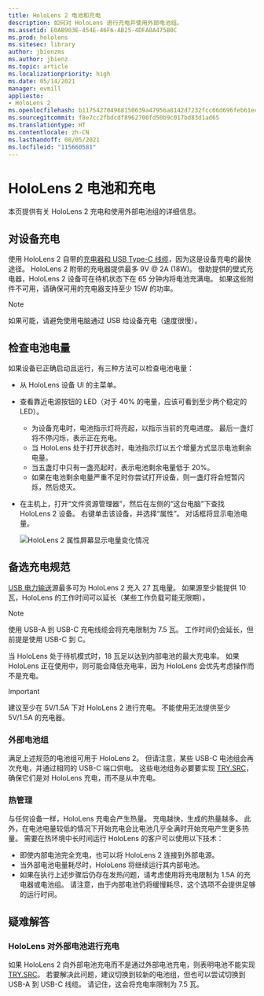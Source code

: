 ```yaml
---
title: HoloLens 2 电池和充电
description: 如何对 HoloLens 进行充电并使用外部电池组。
ms.assetid: E0AB903E-454E-46F6-AB25-4DFA0A475B0C
ms.prod: hololens
ms.sitesec: library
author: jbienzms
ms.author: jbienz
ms.topic: article
ms.localizationpriority: high
ms.date: 05/14/2021
manager: evmill
appliesto:
- HoloLens 2
ms.openlocfilehash: b117542704968150639a47956a8142d7232fcc66d696feb61ec4fffdaa49df59
ms.sourcegitcommit: f8e7cc2fbdcdf8962700fd50b9c017bd83d1ad65
ms.translationtype: HT
ms.contentlocale: zh-CN
ms.lasthandoff: 08/05/2021
ms.locfileid: "115660581"
---
```

# <a name="hololens-2-battery-and-charging"></a>HoloLens 2 电池和充电

本页提供有关 HoloLens 2 充电和使用外部电池组的详细信息。

## <a name="charging-the-device"></a>对设备充电

使用 HoloLens 2 自带的[充电器和 USB Type-C 线缆](https://www.microsoft.com/en-us/p/microsoft-hololens-2-usb-c-charger-cable/8vj21f2z8pk5?rtc=1)，因为这是设备充电的最快途径。 HoloLens 2 附带的充电器提供最多 9V @ 2A (18W)。 借助提供的壁式充电器，HoloLens 2 设备可在待机状态下在 65 分钟内将电池充满电。 如果这些附件不可用，请确保可用的充电器支持至少 15W 的功率。

> [!NOTE]
> 如果可能，请避免使用电脑通过 USB 给设备充电（速度很慢）。

## <a name="checking-the-battery-charge-level"></a>检查电池电量
如果设备已正确启动且运行，有三种方法可以检查电池电量：

- 从 HoloLens 设备 UI 的主菜单。
- 查看靠近电源按钮的 LED（对于 40% 的电量，应该可看到至少两个稳定的 LED）。
    - 为设备充电时，电池指示灯将亮起，以指示当前的充电进度。  最后一盏灯将不停闪烁，表示正在充电。
    - 当 HoloLens 处于打开状态时，电池指示灯以五个增量方式显示电池剩余电量。
    - 当五盏灯中只有一盏亮起时，表示电池剩余电量低于 20%。
    - 如果在电池剩余电量严重不足时你尝试打开设备，则一盏灯将会短暂闪烁，然后熄灭。
- 在主机上，打开“文件资源管理器”，然后在左侧的“这台电脑”下查找 HoloLens 2 设备。 右键单击该设备，并选择“属性”。 对话框将显示电池电量。

   ![HoloLens 2 属性屏幕显示电量变化情况](images/ResetRecovery2.png)

## <a name="alternative-charging-specifications"></a>备选充电规范

[USB 电力输送](https://www.usb.org/usb-charger-pd)源最多可为 HoloLens 2 充入 27 瓦电量。 如果源至少能提供 10 瓦，HoloLens 的工作时间可以延长（某些工作负载可能无限期）。 

> [!NOTE]
> 使用 USB-A 到 USB-C 充电线缆会将充电限制为 7.5 瓦。 工作时间仍会延长，但前提是使用 USB-C 到 C。

当 HoloLens 处于待机模式时，18 瓦足以达到内部电池的最大充电率。 如果 HoloLens 正在使用中，则可能会降低充电率，因为 HoloLens 会优先考虑操作而不是充电。

> [!IMPORTANT]
> 建议至少在 5V/1.5A 下对 HoloLens 2 进行充电。 不能使用无法提供至少 5V/1.5A 的充电器。 

### <a name="external-battery-packs"></a>外部电池组

满足上述规范的电池组可用于 HoloLens 2。 但请注意，某些 USB-C 电池组会再次充电，并通过相同的 USB-C 端口供电。 这些电池组务必要要实现 [TRY.SRC](https://usb.org/document-library/usb-type-cr-cable-and-connector-specification-revision-20)，确保它们是对 HoloLens 充电，而不是从中充电。 

### <a name="managing-heat"></a>热管理

与任何设备一样，HoloLens 充电会产生热量。 充电越快，生成的热量越多。 此外，在电池电量较低的情况下开始充电会比电池几乎全满时开始充电产生更多热量。 需要在热环境中长时间运行 HoloLens 的客户可以使用以下技术：

- 即使内部电池完全充电，也可以将 HoloLens 2 连接到外部电源。
- 当外部电池电量耗尽时，HoloLens 将继续运行其内部电池。    
- 如果在执行上述步骤后仍存在发热问题，请考虑使用将充电限制为 1.5A 的充电器或电池组。 请注意，由于内部电池仍将缓慢耗尽，这个选项不会提供足够的运行时间。

## <a name="troubleshooting"></a>疑难解答


### <a name="hololens-charges-external-battery"></a>HoloLens 对外部电池进行充电
如果 HoloLens 2 向外部电池充电而不是通过外部电池充电，则表明电池不能实现 [TRY.SRC](https://usb.org/document-library/usb-type-cr-cable-and-connector-specification-revision-20)。 若要解决此问题，建议切换到较新的电池组，但也可以尝试切换到 USB-A 到 USB-C 线缆。 请记住，这会将充电率限制为 7.5 瓦。
